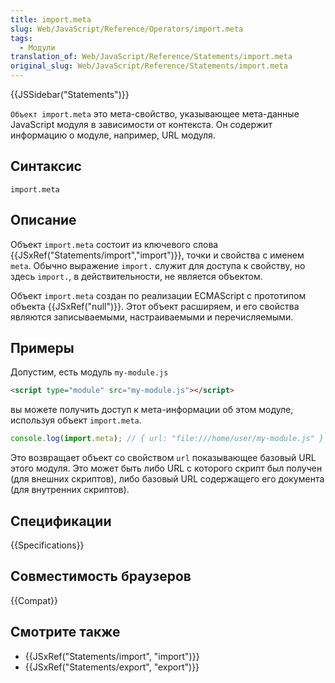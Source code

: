 ```yaml
---
title: import.meta
slug: Web/JavaScript/Reference/Operators/import.meta
tags:
  - Модули
translation_of: Web/JavaScript/Reference/Statements/import.meta
original_slug: Web/JavaScript/Reference/Statements/import.meta
---
```

{{JSSidebar("Statements")}}

`Объект import.meta` это мета-свойство, указывающее мета-данные JavaScript модуля в зависимости от контекста. Он содержит информацию о модуле, например, URL модуля.

## Синтаксис

```
import.meta
```

## Описание

Объект `import.meta` состоит из ключевого слова {{JSxRef("Statements/import","import")}}, точки и свойства с именем `meta`. Обычно выражение `import.` служит для доступа к свойству, но здесь `import.`, в действительности, не является объектом.

Объект `import.meta` создан по реализации ECMAScript с прототипом объекта {{JSxRef("null")}}. Этот объект расширяем, и его свойства являются записываемыми, настраиваемыми и перечисляемыми.

## Примеры

Допустим, есть модуль `my-module.js`

```html
<script type="module" src="my-module.js"></script>
```

вы можете получить доступ к мета-информации об этом модуле, используя объект `import.meta`.

```js
console.log(import.meta); // { url: "file:///home/user/my-module.js" }
```

Это возвращает объект со свойством `url` показывающее базовый URL этого модуля. Это может быть либо URL с которого скрипт был получен (для внешних скриптов), либо базовый URL содержащего его документа (для внутренних скриптов).

## Спецификации

{{Specifications}}

## Совместимость браузеров

{{Compat}}

## Смотрите также

- {{JSxRef("Statements/import", "import")}}
- {{JSxRef("Statements/export", "export")}}
